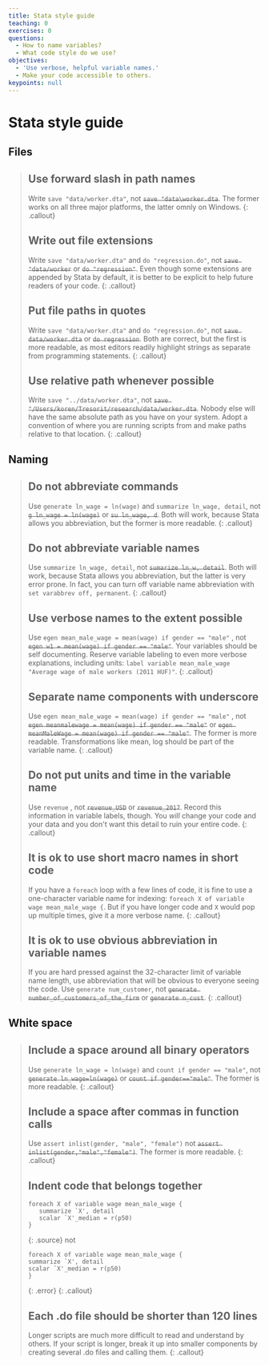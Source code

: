 ```yaml
---
title: Stata style guide
teaching: 0
exercises: 0
questions:
  - How to name variables?
  - What code style do we use?
objectives:
  - 'Use verbose, helpful variable names.'
  - Make your code accessible to others.
keypoints: null
---
```


# Stata style guide

## Files

> ## Use forward slash in path names
>
> Write `save "data/worker.dta"`, not ~~`save "data\worker.dta`~~. The former works on all three major platforms, the latter omnly on Windows. {: .callout}
>
> ## Write out file extensions
>
> Write `save "data/worker.dta"` and `do "regression.do"`, not ~~`save "data/worker`~~ or ~~`do "regression"`~~. Even though some extensions are appended by Stata by default, it is better to be explicit to help future readers of your code. {: .callout}
>
> ## Put file paths in quotes
>
> Write `save "data/worker.dta"` and `do "regression.do"`, not ~~`save data/worker.dta`~~ or ~~`do regression`~~. Both are correct, but the first is more readable, as most editors readily highlight strings as separate from programming statements. {: .callout}
>
> ## Use relative path whenever possible
>
> Write `save "../data/worker.dta"`, not ~~`save "/Users/koren/Tresorit/research/data/worker.dta`~~. Nobody else will have the same absolute path as you have on your system. Adopt a convention of where you are running scripts from and make paths relative to that location. {: .callout}

## Naming

> ## Do not abbreviate commands
>
> Use `generate ln_wage = ln(wage)` and `summarize ln_wage, detail`, not ~~`g ln_wage = ln(wage)`~~ or ~~`su ln_wage, d`~~. Both will work, because Stata allows you abbreviation, but the former is more readable. {: .callout}
>
> ## Do not abbreviate variable names
>
> Use `summarize ln_wage, detail`, not ~~`sumarize ln_w, detail`~~. Both will work, because Stata allows you abbreviation, but the latter is very error prone. In fact, you can turn off variable name abbreviation with `set varabbrev off, permanent`. {: .callout}
>
> ## Use verbose names to the extent possible
>
> Use `egen mean_male_wage = mean(wage) if gender == "male"` , not ~~`egen w1 = mean(wage) if gender == "male"`~~. Your variables should be self documenting. Reserve variable labeling to even more verbose explanations, including units: `label variable mean_male_wage "Average wage of male workers (2011 HUF)"`. {: .callout}
>
> ## Separate name components with underscore
>
> Use `egen mean_male_wage = mean(wage) if gender == "male"` , not ~~`egen meanmalewage = mean(wage) if gender == "male"`~~ or ~~`egen meanMaleWage = mean(wage) if gender == "male"`~~. The former is more readable. Transformations like mean, log should be part of the variable name. {: .callout}
>
> ## Do not put units and time in the variable name
>
> Use `revenue` , not ~~`revenue_USD`~~ or ~~`revenue_2017`~~. Record this information in variable labels, though. You _will_ change your code and your data and you don't want this detail to ruin your entire code. {: .callout}
>
> ## It is ok to use short macro names in short code
>
> If you have a `foreach` loop with a few lines of code, it is fine to use a one-character variable name for indexing: `foreach X of variable wage mean_male_wage {`. But if you have longer code and `X` would pop up multiple times, give it a more verbose name. {: .callout}
>
> ## It is ok to use obvious abbreviation in variable names
>
> If you are hard pressed against the 32-character limit of variable name length, use abbreviation that will be obvious to everyone seeing the code. Use `generate num_customer`, not ~~`generate number_of_customers_of_the_firm`~~ or ~~`generate n_cust`~~. {: .callout}

## White space

> ## Include a space around all binary operators
>
> Use `generate ln_wage = ln(wage)` and `count if gender == "male"`, not ~~`generate ln_wage=ln(wage)`~~ or ~~`count if gender=="male"`~~. The former is more readable. {: .callout}
>
> ## Include a space after commas in function calls
>
> Use `assert inlist(gender, "male", "female")` not ~~`assert inlist(gender,"male","female")`~~. The former is more readable. {: .callout}
>
> ## Indent code that belongs together
>
> ```text
> foreach X of variable wage mean_male_wage {
>    summarize `X', detail    
>    scalar `X'_median = r(p50)
> }
> ```
>
> {: .source} not
>
> ```text
> foreach X of variable wage mean_male_wage {
> summarize `X', detail    
> scalar `X'_median = r(p50)
> }
> ```
>
> {: .error} {: .callout}
>
> ## Each .do file should be shorter than 120 lines
>
> Longer scripts are much more difficult to read and understand by others. If your script is longer, break it up into smaller components by creating several .do files and calling them. {: .callout}

